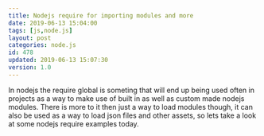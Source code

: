 ```yaml
---
title: Nodejs require for importing modules and more
date: 2019-06-13 15:04:00
tags: [js,node.js]
layout: post
categories: node.js
id: 478
updated: 2019-06-13 15:07:30
version: 1.0
---
```


In nodejs the require global is someting that will end up being used often in projects as a way to make use of built in as well as custom made nodejs modules. There is more to it then just a way to load modules though, it can also be used as a way to load json files and other assets, so lets take a look at some nodejs require examples today.

<!-- more -->

